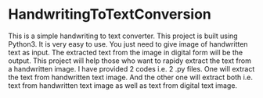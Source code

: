 # HandwritingToTextConversion
This is a simple handwriting to text converter. This project is built using Python3. It is very easy to use.
You just need to give image of handwritten text as input.
The extracted text from the image in digital form will be the output.
This project will help those who want to rapidy extract the text from a handwritten image.
I have provided 2 codes i.e. 2 .py files.
One will extract the text from handwritten text image.
And the other one will extract both i.e. text from handwritten text image as well as text from digital text image.

